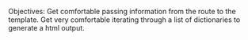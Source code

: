 Objectives:
Get comfortable passing information from the route to the template.
Get very comfortable iterating through a list of dictionaries to generate a html output.
